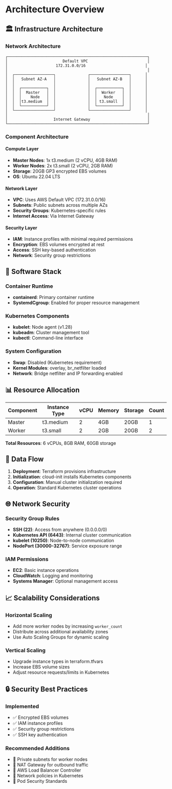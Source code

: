 # Architecture Overview

## 🏛️ Infrastructure Architecture

### Network Architecture
```
┌─────────────────────────────────────────────────────────────┐
│                        Default VPC                          │
│                     172.31.0.0/16                          │
│                                                             │
│  ┌─────────────────┐              ┌─────────────────┐      │
│  │   Subnet AZ-A   │              │   Subnet AZ-B   │      │
│  │                 │              │                 │      │
│  │  ┌───────────┐  │              │  ┌───────────┐  │      │
│  │  │  Master   │  │              │  │  Worker   │  │      │
│  │  │    Node   │  │              │  │   Node    │  │      │
│  │  │t3.medium  │  │              │  │ t3.small  │  │      │
│  │  └───────────┘  │              │  └───────────┘  │      │
│  └─────────────────┘              └─────────────────┘      │
│                                                             │
│                    Internet Gateway                         │
└─────────────────────────────────────────────────────────────┘
```

### Component Architecture

#### Compute Layer
- **Master Nodes**: 1x t3.medium (2 vCPU, 4GB RAM)
- **Worker Nodes**: 2x t3.small (2 vCPU, 2GB RAM)
- **Storage**: 20GB GP3 encrypted EBS volumes
- **OS**: Ubuntu 22.04 LTS

#### Network Layer
- **VPC**: Uses AWS Default VPC (172.31.0.0/16)
- **Subnets**: Public subnets across multiple AZs
- **Security Groups**: Kubernetes-specific rules
- **Internet Access**: Via Internet Gateway

#### Security Layer
- **IAM**: Instance profiles with minimal required permissions
- **Encryption**: EBS volumes encrypted at rest
- **Access**: SSH key-based authentication
- **Network**: Security group restrictions

## 🔧 Software Stack

### Container Runtime
- **containerd**: Primary container runtime
- **SystemdCgroup**: Enabled for proper resource management

### Kubernetes Components
- **kubelet**: Node agent (v1.28)
- **kubeadm**: Cluster management tool
- **kubectl**: Command-line interface

### System Configuration
- **Swap**: Disabled (Kubernetes requirement)
- **Kernel Modules**: overlay, br_netfilter loaded
- **Network**: Bridge netfilter and IP forwarding enabled

## 📊 Resource Allocation

| Component | Instance Type | vCPU | Memory | Storage | Count |
|-----------|---------------|------|--------|---------|-------|
| Master    | t3.medium     | 2    | 4GB    | 20GB    | 1     |
| Worker    | t3.small      | 2    | 2GB    | 20GB    | 2     |

**Total Resources**: 6 vCPUs, 8GB RAM, 60GB storage

## 🔄 Data Flow

1. **Deployment**: Terraform provisions infrastructure
2. **Initialization**: cloud-init installs Kubernetes components
3. **Configuration**: Manual cluster initialization required
4. **Operation**: Standard Kubernetes cluster operations

## 🌐 Network Security

### Security Group Rules
- **SSH (22)**: Access from anywhere (0.0.0.0/0)
- **Kubernetes API (6443)**: Internal cluster communication
- **kubelet (10250)**: Node-to-node communication
- **NodePort (30000-32767)**: Service exposure range

### IAM Permissions
- **EC2**: Basic instance operations
- **CloudWatch**: Logging and monitoring
- **Systems Manager**: Optional management access

## 📈 Scalability Considerations

### Horizontal Scaling
- Add more worker nodes by increasing `worker_count`
- Distribute across additional availability zones
- Use Auto Scaling Groups for dynamic scaling

### Vertical Scaling
- Upgrade instance types in terraform.tfvars
- Increase EBS volume sizes
- Adjust resource requests/limits in Kubernetes

## 🔒 Security Best Practices

### Implemented
- ✅ Encrypted EBS volumes
- ✅ IAM instance profiles
- ✅ Security group restrictions
- ✅ SSH key authentication

### Recommended Additions
- 🔄 Private subnets for worker nodes
- 🔄 NAT Gateway for outbound traffic
- 🔄 AWS Load Balancer Controller
- 🔄 Network policies in Kubernetes
- 🔄 Pod Security Standards